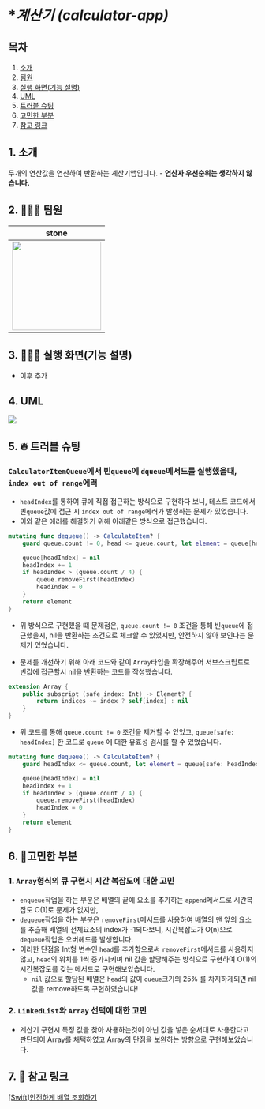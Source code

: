# **계산기 (calculator-app)*


## 목차
1. [소개](##1.**소개**)
2. [팀원]()
3. [실행 화면(기능 설명)]()
4. [UML]()
5. [트러블 슈팅]()
6. [고민한 부분]()
7. [참고 링크]()
## 1. **소개**
두개의 연산값을 연산하여 반환하는 계산기앱입니다. - **연산자 우선순위는 생각하지 않습니다.**


## 2. **🧑‍🤝‍🧑 팀원**

| **stone** | 
| ----- | 
| <img width="180px" src="https://avatars.githubusercontent.com/u/74972815?v=4"> | 


## 3. 👩🏻‍💻 실행 화면(기능 설명)
- 이후 추가

## 4. UML
![](https://i.imgur.com/DSzaMlT.png)

## 5. **🔥 트러블 슈팅**

### `CalculatorItemQueue`에서 빈`queue`에 `dqueue`메서드를 실행했을때, `index out of range`에러
- `headIndex`를 통하여 큐에 직접 접근하는 방식으로 구현하다 보니, 테스트 코드에서 빈`queue`값에 접근 시 `index out of range`에러가 발생하는 문제가 있었습니다.
- 이와 같은 에러를 해결하기 위해 아래같은 방식으로 접근했습니다.
```swift
mutating func dequeue() -> CalculateItem? {
    guard queue.count != 0, head <= queue.count, let element = queue[head] else { return nil }

    queue[headIndex] = nil
    headIndex += 1
    if headIndex > (queue.count / 4) {
        queue.removeFirst(headIndex)
        headIndex = 0
    }
    return element    
}
```
- 위 방식으로 구현했을 떄 문제점은, `queue.count != 0` 조건을 통해 빈`queue`에 접근했을시, nil을 반환하는 조건으로 체크할 수 있었지만, 안전하지 않아 보인다는 문제가 있었습니다.

- 문제를 개선하기 위해 아래 코드와 같이 `Array`타입을 확장해주어 서브스크립트로 빈값에 접근할시 nil을 반환하는 코드를 작성했습니다.
```Swift
extension Array {
    public subscript (safe index: Int) -> Element? {
        return indices ~= index ? self[index] : nil
    }
}
```
- 위 코드를 통해 `queue.count != 0` 조건을 제거할 수 있었고, `queue[safe: headIndex]` 한 코드로 `queue` 에 대한 유효성 검사를 할 수 있었습니다.
```swift
mutating func dequeue() -> CalculateItem? {
    guard headIndex <= queue.count, let element = queue[safe: headIndex] else { return nil }

    queue[headIndex] = nil
    headIndex += 1
    if headIndex > (queue.count / 4) {
        queue.removeFirst(headIndex)
        headIndex = 0
    }
    return element
}
```
## 6. **🤔고민한 부분**

### 1. `Array`형식의 큐 구현시 시간 복잡도에 대한 고민

- `enqueue`작업을 하는 부분은 배열의 끝에 요소를 추가하는 `append`메서드로 시간복잡도 O(1)로 문제가 없지만,
- `dequeue`작업을 하는 부분은 `removeFirst`메서드를 사용하여 배열의 맨 앞의 요소를 추출해 배열의 전체요소의 index가 -1되다보니, 시간복잡도가 O(n)으로 `dequeue`작업은 오버헤드를 발생합니다.
- 이러한 단점을  Int형 변수인 `head`를 추가함으로써 `removeFirst`메서드를 사용하지 않고, `head`의 위치를 1씩 증가시키며 nil 값을 할당해주는 방식으로 구현하여 O(1)의 시간복잡도를 갖는 메서드로 구현해보았습니다.
    - `nil` 값으로 할당된 배열은 `head`의 값이 `queue`크기의 25% 를 차지하게되면 nil 값을 remove하도록 구현하였습니다!
### 2. `LinkedList`와 `Array` 선택에 대한 고민 
- 계산기 구현시 특정 값을 찾아 사용하는것이 아닌 값을 넣은 순서대로 사용한다고 판단되어 Array를 채택하였고 Array의 단점을 보완하는 방향으로 구현해보았습니다.

## 7. **🔗 참고 링크**

[[Swift]안전하게 배열 조회하기](http://minsone.github.io/programming/check-index-of-array-in-swift)
